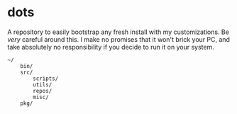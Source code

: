 # dots

A repository to easily bootstrap any fresh install with my customizations.  Be
*very* careful around this. I make no promises that it won't brick your PC, and
take absolutely no responsibility if you decide to run it on your system.

    ~/
        bin/
        src/
            scripts/
            utils/
            repos/
            misc/
        pkg/
